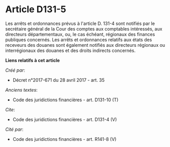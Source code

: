 # Article D131-5

Les arrêts et ordonnances prévus à l'article D. 131-4 sont notifiés par le secrétaire général de la Cour des comptes aux
comptables intéressés, aux directeurs départementaux, ou, le cas échéant, régionaux des finances publiques concernés. Les
arrêts et ordonnances relatifs aux états des receveurs des douanes sont également notifiés aux directeurs régionaux ou
interrégionaux des douanes et des droits indirects concernés.

**Liens relatifs à cet article**

_Créé par_:

  - Décret n°2017-671 du 28 avril 2017 - art. 35

_Anciens textes_:

  - Code des juridictions financières - art. D131-10 (T)

_Cite_:

  - Code des juridictions financières - art. D131-4 (V)

_Cité par_:

  - Code des juridictions financières - art. R141-8 (V)
